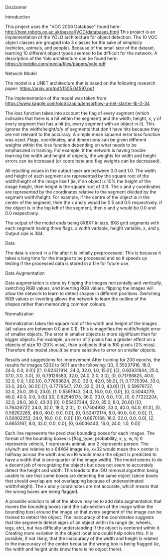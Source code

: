 Disclaimer

Introduction

This project uses the "VOC 2006 Database" found here: http://host.robots.ox.ac.uk/pascal/VOC/databases.html
This project is an implementation of the YOLO architecture for object detection. The 10 VOC object classes
are grouped into 3 classes for the sake of simplicity (vehicles, animals, and people). Because of the small
size of the dataset, learning 10 different object types seemed to be difficult for the network. 
A description of the Yolo architecture can be found here: https://pjreddie.com/media/files/papers/yolo.pdf

Network Model

The model is a UNET architecture that is based on the following research paper: https://arxiv.org/pdf/1505.04597.pdf

The implementation of the model was taken from: https://www.kaggle.com/piotrczapla/tensorflow-u-net-starter-lb-0-34
	
The loss function takes into account the flag of every segment (which indicates that there is a hit within the segment) and the
width, height, x, y of every segment that has a hit (ie, every segment with an object in it). This ignores the width/height/x/y 
of segments that don't have hits because they are not relevant to the accuracy. A simple mean squared error loss function was 
used. Flags, coordinates, and dimensions can be given different weights within the loss function depending on what needs to be
emphasized in training. For example, if the network is having trouble learning the width and height of objects, the weights for
width and height errors can be increased (or coordinate and flag weights can be decreased).
	
All resulting values in the output layer are between 0.0 and 1.0. The width and height of each segment are represented
by the square root of the width/height of the image itself (ie, if an object is 10% the height of the image height,
then height is the square root of 0.1). The x and y coordinates are represented by the coordinates relative to the segment divided by the 
segment width/height. For example, if the centre of the object is in the center of the segment, then the x and y would be 0.5 
and 0.5 respectively. If the object is in the top left of the segment, then x and y would be 0.0 and 0.0 respectively. 
	
The output of the model ends being 8X8X7 in size. 8X8 grid segments with each segment having three flags, a width variable,
height variable, x, and y. Output size is 384.
	
Data

The data is stored in a file after it is initially preprocessed. This is because it takes a long time for the images 
to be processed and so it speeds up testing if the processed data is stored in a file for future use.
	
Data Augmentation

Data augmentation is done by flipping the images horizontally and vertically, switching RGB values, and inverting RGB values.
flipping the images will allow the network to learn to detect shapes in different positions. Switching RGB values or inverting
allows the network to learn the outline of the shapes rather than memorizing common colours.
	
Normalization
	
Normalization takes the square root of the width and height of the images (all values are between 0.0 and 0.1). This is magnifies
the width/height error of smaller objects. The error in smaller objects is more significant than for bigger objects. For example, 
an error of 2 pixels has a greater effect on a objects of size 10 (20% miss), than a objects that is 100 pixels (2% miss). 
Therefore the model should be more sensitive to error on smaller objects.
	
Results and suggestions for improvement
After training for 200 epochs, the results for images 5202 to 5011 are the following:
[[0, 0.55037916, 16.0, 24.0, 0.0, 0.0]]
[[1, 0.92321914, 24.0, 32.0, 1.0, 15.0]]
[[2, 0.92931944, 25.0, 37.0, 3.0, 3.0], [0, 0.79125583, 32.0, 24.0, 2.0, 3.0], [0, 0.71798825, 40.0, 32.0, 0.0, 1.0]]
[[0, 0.77663624, 25.0, 32.0, 42.0, 59.0], [1, 0.7725394, 33.0, 33.0, 26.0, 30.0]]
[[1, 0.7779547, 27.0, 32.0, 31.0, 43.0]]
[[1, 0.59979737, 32.0, 25.0, 39.0, 23.0], [1, 0.5561943, 24.0, 16.0, 0.0, 0.0], [0, 0.5044279, 48.0, 40.0, 0.0, 0.0]]
[[0, 0.82546175, 36.0, 33.0, 6.0, 7.0], [0, 0.77222204, 32.0, 28.0, 38.0, 43.0]]
[[0, 0.55437344, 32.0, 35.0, 6.0, 20.0]]
[[0, 0.76426727, 24.0, 32.0, 18.0, 2.0], [0, 0.7504982, 33.0, 40.0, 64.0, 61.0], [0, 0.58262265, 48.0, 40.0, 0.0, 0.0], [0, 0.52472174, 8.0, 40.0, 0.0, 0.0], [1, 0.50002253, 24.0, 16.0, 0.0, 0.0]]
[[0, 0.6670166, 16.0, 32.0, 0.0, 0.0], [2, 0.6653167, 8.0, 32.0, 0.0, 0.0], [0, 0.6036443, 16.0, 24.0, 1.0, 0.0]]

Each line represents the predicted bounding boxes for each images.
The format of the bounding boxes is [flag_type, probability, x, y, w, h]
0 represents vehicle, 1 represents animal, and 2 represents person.
The x/y/w/h are relative to a 64X64 image (ie, x=32 would mean the x center is halfway across the width
and w=16 would mean the object is predicted to have a width that is one quarter of the image width).
The model seems to do a decent job of recognizing the objects but does not seem to accurately detect the
height and width. This leads to the IOU removal algorithm being unable to see that some boxes are detecting
the same object (since boxes that should overlap are not overlapping because of underestimated width/height).
The x and y coordinates are not accurate, which means that the wrong boxes are being flagged.

A possible solution to all of the above may be to add data augmentation that moves the bounding boxes (and
the sub-section of the image within the bounding box) around the image so that every segment of the image
can be trained to detect the object. The inaccuracy of the coordinates suggests that the segments detect
signs of an object within its range (ie, wheels, legs, etc), but has difficulty understanding if the object
is centered within it. Creating more variation in the object locations could help solve this. It is possible,
if not likely, that the inaccuracy of the width and height is related to the inaccuracy of the center because
the wrong box is being flagged (ie, the width and height units know there is no object there).